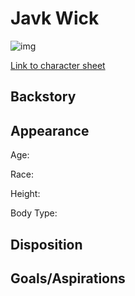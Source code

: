 # Javk Wick

![img](JavkWick.png)

[Link to character sheet]()

## Backstory

## Appearance

Age:

Race:

Height:

Body Type:

## Disposition

## Goals/Aspirations
